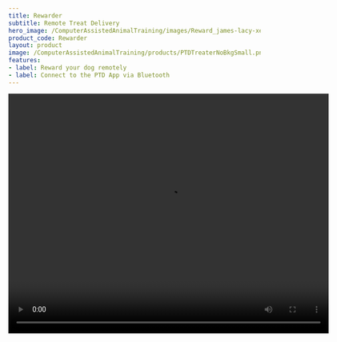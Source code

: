 ```yaml
---
title: Rewarder
subtitle: Remote Treat Delivery
hero_image: /ComputerAssistedAnimalTraining/images/Reward_james-lacy-xe_MtM-ixlw-unsplash_medium.jpg
product_code: Rewarder
layout: product
image: /ComputerAssistedAnimalTraining/products/PTDTreaterNoBkgSmall.png
features:
- label: Reward your dog remotely
- label: Connect to the PTD App via Bluetooth
---
```


<video controls width="640" height="480" >
<source src="/ComputerAssistedAnimalTraining/videos/PTDTreater.mp4">
</video>
